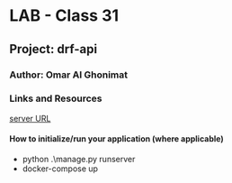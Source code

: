 # LAB - Class 31
## Project: drf-api
### Author: Omar Al Ghonimat

### Links and Resources
[server URL](http://localhost:8000/api/v1/things)


#### How to initialize/run your application (where applicable)

- python .\manage.py runserver
- docker-compose up


